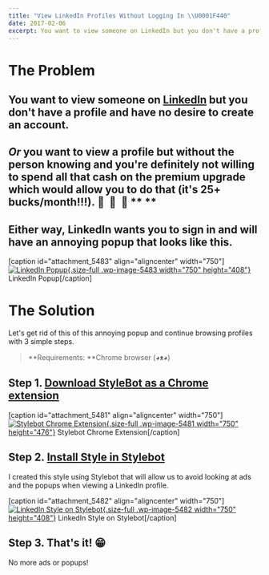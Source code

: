 ```yaml
---
title: "View LinkedIn Profiles Without Logging In \\U0001F440"
date: 2017-02-06
excerpt: You want to view someone on LinkedIn but you don't have a profile and have no desire to create an account.
---
```


**The Problem**
===============

You want to view someone on [LinkedIn](https://linkedin.com/in/fvcproductions) but you don't have a profile and have no desire to create an account.
---------------------------------------------------

*Or* you want to view a profile but without the person knowing and you're definitely not willing to spend all that cash on the premium upgrade which would allow you to do that (it's 25+ bucks/month!!!). 💸  💸  💸 ** **
------------------------

**Either way, LinkedIn wants you to sign in and will have an annoying popup that looks like this.**
---

\[caption id="attachment\_5483" align="aligncenter"
width="750"\][![LinkedIn
Popup](https://fvcproductions.files.wordpress.com/2017/01/bill-gates-linkedin.png){.size-full
.wp-image-5483 width="750"
height="408"}](https://fvcproductions.files.wordpress.com/2017/01/bill-gates-linkedin.png)
LinkedIn Popup\[/caption\]

The Solution
============

Let's get rid of this of this annoying popup and continue browsing profiles with 3 simple steps.


> **Requirements: **Chrome browser (◕ᴥ◕)

Step 1. [Download StyleBot as a Chrome extension](https://chrome.google.com/webstore/detail/stylebot/oiaejidbmkiecgbjeifoejpgmdaleoha?hl=en)
--------------------------------------------

\[caption id="attachment\_5481" align="aligncenter"
width="750"\][![Stylebot Chrome
Extension](https://fvcproductions.files.wordpress.com/2017/01/stylebot-chrome-web-store.png){.size-full
.wp-image-5481 width="750"
height="476"}](https://fvcproductions.files.wordpress.com/2017/01/stylebot-chrome-web-store.png)
Stylebot Chrome Extension\[/caption\]

Step 2. [Install Style in Stylebot](https://stylebot.me/styles/15975)
--------------------------------------------------------------------

I created this style using Stylebot that will allow us to avoid looking
at ads and the popups when viewing a LinkedIn profile.

\[caption id="attachment\_5482" align="aligncenter"
width="750"\][![LinkedIn Style on
Stylebot](https://fvcproductions.files.wordpress.com/2017/01/view-linkedin-profiles-without-logging-in.png){.size-full
.wp-image-5482 width="750"
height="408"}](https://fvcproductions.files.wordpress.com/2017/01/view-linkedin-profiles-without-logging-in.png)
LinkedIn Style on Stylebot\[/caption\]

Step 3. **That's it! 😁**
------------------------

No more ads or popups!
